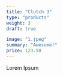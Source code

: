 ```yaml
---
title: "Clutch 3"
type: "products"
weight: 3
draft: true

image: "1.jpeg"
summary: "Awesome!"
price: 123.50
---
```


Lorem Ipsum
